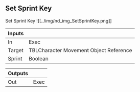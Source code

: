 ## Set Sprint Key
Set Sprint Key
![[../img/nd_img_SetSprintKey.png]]

|Inputs||
|--|--|
| In | Exec |
| Target | TBLCharacter Movement Object Reference |
| Sprint | Boolean |

|Outputs||
|--|--|
| Out | Exec |
